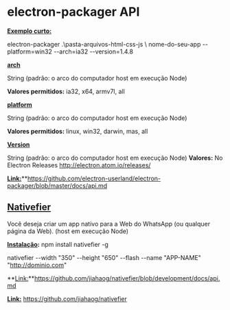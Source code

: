 

# electron-packager API



**[Exemplo curto:](#Exemplo%20curto:)**


electron-packager .\pasta-arquivos-html-css-js \ nome-do-seu-app --platform=win32 --arch=ia32 --version=1.4.8

**[arch](#arch)**

String (padrão: o arco do computador host em execução Node)

**Valores permitidos:**  ia32, x64, armv7l, all


**[platform](#platform)**

String (padrão: o arco do computador host em execução Node)

**Valores permitidos:** linux, win32, darwin, mas, all

**[Version](#Version)**

String (padrão: o arco do computador host em execução Node)
**Valores:** No Electron Releases http://electron.atom.io/releases/

[**Link:**](#Link)**https://github.com/electron-userland/electron-packager/blob/master/docs/api.md

[Nativefier](#Nativefier)
----------
Você deseja criar um app nativo para a Web do WhatsApp (ou qualquer página da Web). (host em execução Node)

**[Instalação](#Instala%C3%A7%C3%A3o):**
npm install nativefier -g

nativefier --width "350" --height "650" --flash --name "APP-NAME" "http://dominio.com"

**[Link:](#link)**https://github.com/jiahaog/nativefier/blob/development/docs/api.md

**[Link:](#link)** https://github.com/jiahaog/nativefier
